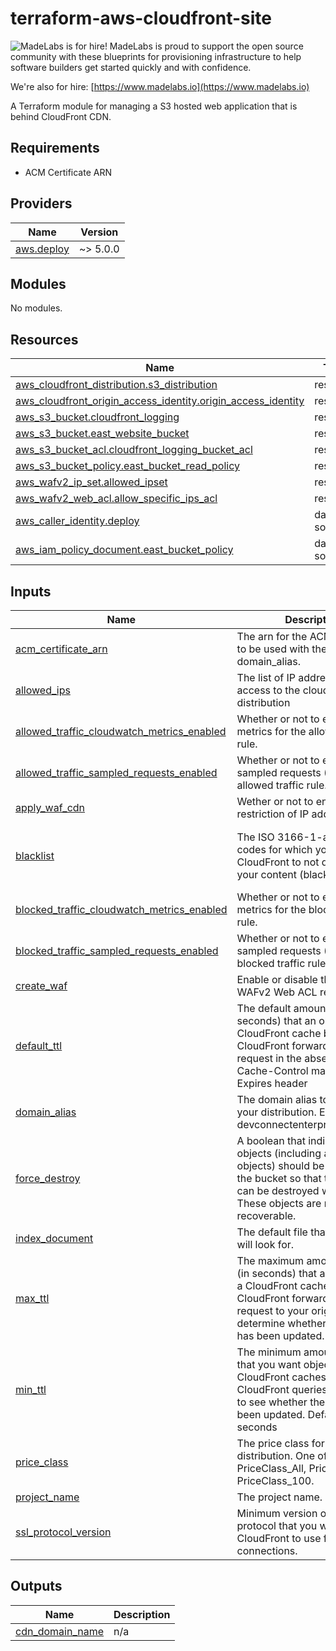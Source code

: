 # terraform-aws-cloudfront-site

<!-- BEGIN MadeLabs Header -->
![MadeLabs is for hire!](https://d2xqy67kmqxrk1.cloudfront.net/horizontal_logo_white.png)
MadeLabs is proud to support the open source community with these blueprints for provisioning infrastructure to help software builders get started quickly and with confidence. 

We're also for hire: [https://www.madelabs.io](https://www.madelabs.io)
<!-- END MadeLabs Header -->

A Terraform module for managing a S3 hosted web application that is behind CloudFront CDN.

## Requirements

- ACM Certificate ARN

<!-- BEGIN_TF_DOCS -->
## Providers

| Name | Version |
|------|---------|
| <a name="provider_aws.deploy"></a> [aws.deploy](#provider\_aws.deploy) | ~> 5.0.0 |

## Modules

No modules.

## Resources

| Name | Type |
|------|------|
| [aws_cloudfront_distribution.s3_distribution](https://registry.terraform.io/providers/hashicorp/aws/latest/docs/resources/cloudfront_distribution) | resource |
| [aws_cloudfront_origin_access_identity.origin_access_identity](https://registry.terraform.io/providers/hashicorp/aws/latest/docs/resources/cloudfront_origin_access_identity) | resource |
| [aws_s3_bucket.cloudfront_logging](https://registry.terraform.io/providers/hashicorp/aws/latest/docs/resources/s3_bucket) | resource |
| [aws_s3_bucket.east_website_bucket](https://registry.terraform.io/providers/hashicorp/aws/latest/docs/resources/s3_bucket) | resource |
| [aws_s3_bucket_acl.cloudfront_logging_bucket_acl](https://registry.terraform.io/providers/hashicorp/aws/latest/docs/resources/s3_bucket_acl) | resource |
| [aws_s3_bucket_policy.east_bucket_read_policy](https://registry.terraform.io/providers/hashicorp/aws/latest/docs/resources/s3_bucket_policy) | resource |
| [aws_wafv2_ip_set.allowed_ipset](https://registry.terraform.io/providers/hashicorp/aws/latest/docs/resources/wafv2_ip_set) | resource |
| [aws_wafv2_web_acl.allow_specific_ips_acl](https://registry.terraform.io/providers/hashicorp/aws/latest/docs/resources/wafv2_web_acl) | resource |
| [aws_caller_identity.deploy](https://registry.terraform.io/providers/hashicorp/aws/latest/docs/data-sources/caller_identity) | data source |
| [aws_iam_policy_document.east_bucket_policy](https://registry.terraform.io/providers/hashicorp/aws/latest/docs/data-sources/iam_policy_document) | data source |

## Inputs

| Name | Description | Type | Default | Required |
|------|-------------|------|---------|:--------:|
| <a name="input_acm_certificate_arn"></a> [acm\_certificate\_arn](#input\_acm\_certificate\_arn) | The arn for the ACM certificate to be used with the domain\_alias. | `string` | n/a | yes |
| <a name="input_allowed_ips"></a> [allowed\_ips](#input\_allowed\_ips) | The list of IP addresses to allow access to the cloudfront distribution | `list(string)` | `[]` | no |
| <a name="input_allowed_traffic_cloudwatch_metrics_enabled"></a> [allowed\_traffic\_cloudwatch\_metrics\_enabled](#input\_allowed\_traffic\_cloudwatch\_metrics\_enabled) | Whether or not to enable the metrics for the allowed traffic rule. | `bool` | `true` | no |
| <a name="input_allowed_traffic_sampled_requests_enabled"></a> [allowed\_traffic\_sampled\_requests\_enabled](#input\_allowed\_traffic\_sampled\_requests\_enabled) | Whether or not to enable the sampled requests (3hr) for the allowed traffic rule. | `bool` | `true` | no |
| <a name="input_apply_waf_cdn"></a> [apply\_waf\_cdn](#input\_apply\_waf\_cdn) | Wether or not to enable the restriction of IP addresses. | `bool` | `false` | no |
| <a name="input_blacklist"></a> [blacklist](#input\_blacklist) | The ISO 3166-1-alpha-2 codes for which you want CloudFront to not distribute your content (blacklist) | `list(string)` | <pre>[<br>  "RU",<br>  "KP",<br>  "IR"<br>]</pre> | no |
| <a name="input_blocked_traffic_cloudwatch_metrics_enabled"></a> [blocked\_traffic\_cloudwatch\_metrics\_enabled](#input\_blocked\_traffic\_cloudwatch\_metrics\_enabled) | Whether or not to enable the metrics for the blocked traffic rule. | `bool` | `true` | no |
| <a name="input_blocked_traffic_sampled_requests_enabled"></a> [blocked\_traffic\_sampled\_requests\_enabled](#input\_blocked\_traffic\_sampled\_requests\_enabled) | Whether or not to enable the sampled requests (3hr) for the blocked traffic rule. | `bool` | `true` | no |
| <a name="input_create_waf"></a> [create\_waf](#input\_create\_waf) | Enable or disable the creation of WAFv2 Web ACL resources. | `bool` | `false` | no |
| <a name="input_default_ttl"></a> [default\_ttl](#input\_default\_ttl) | The default amount of time (in seconds) that an object is in a CloudFront cache before CloudFront forwards another request in the absence of an Cache-Control max-age or Expires header | `number` | `60` | no |
| <a name="input_domain_alias"></a> [domain\_alias](#input\_domain\_alias) | The domain alias to apply to your distribution. Example: devconnectenterprise.kehe.com | `string` | n/a | yes |
| <a name="input_force_destroy"></a> [force\_destroy](#input\_force\_destroy) | A boolean that indicates all objects (including any locked objects) should be deleted from the bucket so that the bucket can be destroyed without error. These objects are not recoverable. | `bool` | `true` | no |
| <a name="input_index_document"></a> [index\_document](#input\_index\_document) | The default file that CloudFront will look for. | `string` | `"index.html"` | no |
| <a name="input_max_ttl"></a> [max\_ttl](#input\_max\_ttl) | The maximum amount of time (in seconds) that an object is in a CloudFront cache before CloudFront forwards another request to your origin to determine whether the object has been updated. | `number` | `120` | no |
| <a name="input_min_ttl"></a> [min\_ttl](#input\_min\_ttl) | The minimum amount of time that you want objects to stay in CloudFront caches before CloudFront queries your origin to see whether the object has been updated. Defaults to 0 seconds | `number` | `0` | no |
| <a name="input_price_class"></a> [price\_class](#input\_price\_class) | The price class for this distribution. One of PriceClass\_All, PriceClass\_200, PriceClass\_100. | `string` | `"PriceClass_100"` | no |
| <a name="input_project_name"></a> [project\_name](#input\_project\_name) | The project name. | `string` | n/a | yes |
| <a name="input_ssl_protocol_version"></a> [ssl\_protocol\_version](#input\_ssl\_protocol\_version) | Minimum version of the SSL protocol that you want CloudFront to use for HTTPS connections. | `string` | `"TLSv1.2_2021"` | no |

## Outputs

| Name | Description |
|------|-------------|
| <a name="output_cdn_domain_name"></a> [cdn\_domain\_name](#output\_cdn\_domain\_name) | n/a |
<!-- END_TF_DOCS -->